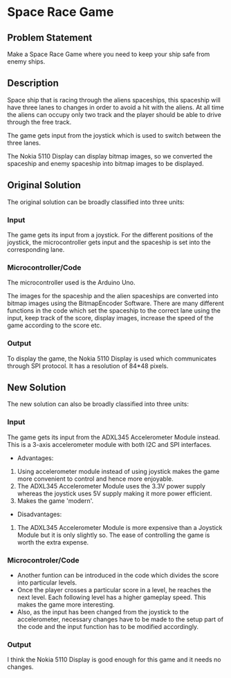 # Space Race Game
## Problem Statement
Make a Space Race Game where you need to keep your ship safe from enemy ships.
## Description
Space ship that is racing through the aliens spaceships, this spaceship will have three lanes to changes in order to avoid a hit with the aliens. At all time the aliens can occupy only two track and the player should be able to drive through the free track.

The game gets input from the joystick which is used to switch between the three lanes.

The Nokia 5110 Display can display bitmap images, so we converted the spaceship and enemy spaceship into bitmap images to be displayed.
## Original Solution
The original solution can be broadly classified into three units:
### Input
The game gets its input from a joystick. For the different positions of the joystick, the microcontroller gets input and the spaceship is set into the corresponding lane.
### Microcontroller/Code
The microcontroller used is the Arduino Uno.

The images for the spaceship and the alien spaceships are converted into bitmap images using the BitmapEncoder Software. There are many different functions in the code which set the spaceship to the correct lane using the input, keep track of the score, display images, increase the speed of the game according to the score etc.
### Output
To display the game, the Nokia 5110 Display is used which communicates through SPI protocol. It has a resolution of 84*48 pixels.

## New Solution
The new solution can also be broadly classified into three units:
### Input
The game gets its input from the ADXL345 Accelerometer Module instead. This is a 3-axis accelerometer module with both I2C and SPI interfaces.
* Advantages:
1. Using accelerometer module instead of using joystick makes the game more convenient to control and hence more enjoyable.
2. The ADXL345 Accelerometer Module uses the 3.3V power supply whereas the joystick uses 5V supply making it more power efficient.
3. Makes the game 'modern'.
* Disadvantages:
1. The ADXL345 Accelerometer Module is more expensive than a Joystick Module but it is only slightly so. The ease of controlling the game is worth the extra expense.
### Microcontroler/Code
* Another funtion can be introduced in the code which divides the score into particular levels.
* Once the player crosses a particular score in a level, he reaches the next level. Each following level has a higher gameplay speed. This makes the game more interesting.
* Also, as the input has been changed from the joystick to the accelerometer, necessary changes have to be made to the setup part of the code and the input function has to be modified accordingly.
### Output
I think the Nokia 5110 Display is good enough for this game and it needs no changes.




